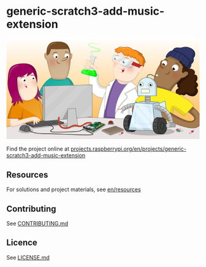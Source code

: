 # generic-scratch3-add-music-extension

![generic-scratch3-add-music-extension](banner.png)

Find the project online at [projects.raspberrypi.org/en/projects/generic-scratch3-add-music-extension](https://projects.raspberrypi.org/en/projects/generic-scratch3-add-music-extension)

## Resources
For solutions and project materials, see [en/resources](https://github.com/raspberrypilearning/generic-scratch3-add-music-extension/tree/master/en/resources)

## Contributing
See [CONTRIBUTING.md](CONTRIBUTING.md)

## Licence
 See [LICENSE.md](LICENSE.md)